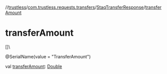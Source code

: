 //[trustless](../../../index.md)/[com.trustless.requests.transfers](../index.md)/[StaqTransferResponse](index.md)/[transferAmount](transfer-amount.md)

# transferAmount

[]\

@SerialName(value = &quot;TransferAmount&quot;)

val [transferAmount](transfer-amount.md): [Double](https://kotlinlang.org/api/latest/jvm/stdlib/kotlin/-double/index.html)
